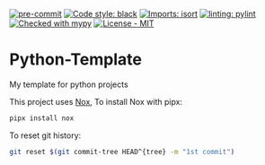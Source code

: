 [![pre-commit](https://img.shields.io/badge/pre--commit-enabled-brightgreen?logo=pre-commit&logoColor=white)](https://github.com/pre-commit/pre-commit)
[![Code style: black](https://img.shields.io/badge/code%20style-black-000000.svg)](https://github.com/psf/black)
[![Imports: isort](https://img.shields.io/badge/%20imports-isort-%231674b1?style=flat&labelColor=ef8336)](https://pycqa.github.io/isort/)
[![linting: pylint](https://img.shields.io/badge/linting-pylint-yellowgreen)](https://github.com/pylint-dev/pylint)
[![Checked with mypy](http://www.mypy-lang.org/static/mypy_badge.svg)](http://mypy-lang.org/)
[![License - MIT](https://img.shields.io/badge/license-MIT-9400d3.svg)](https://spdx.org/licenses/)

# Python-Template

My template for python projects

This project uses [Nox](https://nox.thea.codes/en/stable/#), To install Nox with pipx:

```bash
pipx install nox
```

To reset git history:

```bash
git reset $(git commit-tree HEAD^{tree} -m "1st commit")
```
